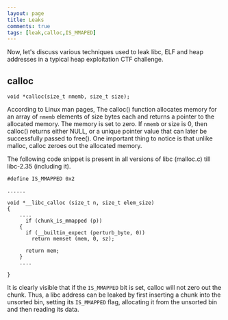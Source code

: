 ```yaml
---
layout: page
title: Leaks
comments: true
tags: [leak,calloc,IS_MMAPED]
---
```


Now, let's discuss various techniques used to leak libc, ELF and heap addresses in a typical heap exploitation CTF challenge.

## calloc
```
void *calloc(size_t nmemb, size_t size);
```
According to Linux man pages,
The calloc() function allocates memory for an array of `nmemb` elements of size bytes each and returns a pointer to the allocated memory. The memory is set to zero. If `nmemb` or size is 0, then calloc() returns either NULL, or a unique pointer value that can later be successfully passed to free(). One important thing to notice is that unlike malloc, calloc zeroes out the allocated memory.

The following code snippet is present in all versions of libc (malloc.c) till libc-2.35 (including it).
```
#define IS_MMAPPED 0x2

......

void *__libc_calloc (size_t n, size_t elem_size)
{
	....
	  if (chunk_is_mmapped (p))
    {
      if (__builtin_expect (perturb_byte, 0))
        return memset (mem, 0, sz);

      return mem;
    }
    ....

}

```
It is clearly visible that if the `IS_MMAPPED` bit is set, calloc will not zero out the chunk. Thus, a libc address can be leaked by first inserting a chunk into the unsorted bin, setting its `IS_MMAPPED` flag, allocating it from the unsorted bin and then reading its data.


